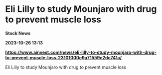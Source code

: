 # Eli Lilly to study Mounjaro with drug to prevent muscle loss
**Stock News**

**2023-10-26 13:13**

**https://www.ainvest.com/news/eli-lilly-to-study-mounjaro-with-drug-to-prevent-muscle-loss-23101000e9a71559e2dc741a/**

Eli Lilly to study Mounjaro with drug to prevent muscle loss